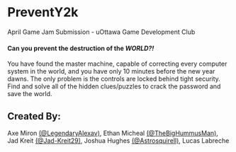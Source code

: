 # PreventY2k

April Game Jam Submission - uOttawa Game Development Club
 
#### Can you prevent the destruction of the *WORLD?!*

You have found the master machine, capable of correcting every computer system in the world, and you have only 10 minutes before the new year dawns. The only problem is the controls are locked behind tight security. Find and solve all of the hidden clues/puzzles to crack the password and save the world.

## Created By:

Axe Miron [(@LegendaryAlexav)](https://github.com/LegendaryAlexav), Ethan Micheal [(@TheBigHummusMan)](https://github.com/TheBigHummusMan), Jad Kreit [(@Jad-Kreit29)](https://github.com/Jad-Kreit29), Joshua Hughes [(@Astrosquirell)](https://github.com/Astrosquirell), Lucas Labreche
